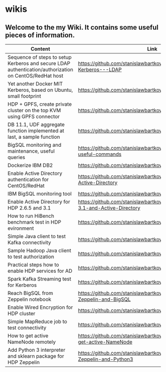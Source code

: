 # wikis

Welcome to the my Wiki. It contains some useful pieces of information.
------------------
| Content | Link |
|-- | -- |
| Sequence of steps to setup Kerberos and secure LDAP authentication/authorization on CentOS/RedHat host | https://github.com/stanislawbartkowski/wikis/wiki/Centos---Kerberos---LDAP | 
| Yet another Docker MIT Kerberos, based on Ubuntu, small footprint | https://github.com/stanislawbartkowski/docker-kerberos |
| HDP + GPFS, create private cluster on the top KVM using GPFS connector | https://github.com/stanislawbartkowski/javahotel/tree/hdpgpf |
| DB 11.1, UDF aggregate function implemented at last, a sample function | https://github.com/stanislawbartkowski/javahotel/tree/db2aggr |
| BigSQL monitoring and maintenance, useful queries | https://github.com/stanislawbartkowski/wikis/wiki/BigSQL,-useful-commands |
| Dockerize IBM DB2 | https://github.com/stanislawbartkowski/docker-db2
| Enable Active Directory authentication for CentOS/RedHat | https://github.com/stanislawbartkowski/wikis/wiki/CentOS---Active-Directory
| IBM BigSQL monitoring tool | https://github.com/stanislawbartkowski/bigsqlmoni 
| Enable Active Directory for HDP 2.6.5 and 3.1 | https://github.com/stanislawbartkowski/wikis/wiki/HDP-2.6.5-3.1-and-Active-Directory
| How to run HiBench benchmark test in HDP evironment | https://github.com/stanislawbartkowski/MyHiBench |
| Simple Java client to test Kafka connectivity | https://github.com/stanislawbartkowski/KafkaSample
| Sample Hadoop Java client to test authorization | https://github.com/stanislawbartkowski/JavaHadoopClient 
| Practical steps how to enable HDP services for AD | https://github.com/stanislawbartkowski/hdpactivedirectory
| Spark Kafka Streaming test for Kerberos | https://github.com/stanislawbartkowski/SampleSparkStreaming
| Reach BigSQL from Zeppelin notebook | https://github.com/stanislawbartkowski/wikis/wiki/HDP,-Zeppelin-and-BigSQL
| Enable Wired Encryption for HDP cluster | https://github.com/stanislawbartkowski/hdpwiredencryption 
| Simple MapReduce job to test connectivity | https://github.com/stanislawbartkowski/SampleMapReduce
| How to get active NameNode remotely | https://github.com/stanislawbartkowski/wikis/wiki/How-to-get-active-NameNode
| Add Python 3 interpreter and sklearn package for HDP Zeppelin | https://github.com/stanislawbartkowski/wikis/wiki/HDP,-Zeppelin-and-Python3

